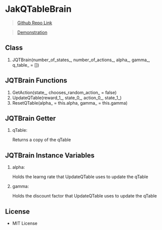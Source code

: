 # JakQTableBrain
> [Github Repo Link](https://github.com/Stephen-Baxter/QTableBrain)

> [Demonstration](https://stephen-baxter.github.io/#AI_DEMONSTRATION_PAGE_)
## Class
1. JQTBrain(number_of_states_, number_of_actions_, alpha_, gamma_, q_table_ = [])

## JQTBrain Functions
1. GetAction(state_, chooses_random_action_ = false)
2. UpdateQTable(reward_1_, state_0_, action_0_, state_1_)
3. ResetQTable(alpha_ = this.alpha, gamma_ = this.gamma)

## JQTBrain Getter
1. qTable:
  
   Returns a copy of the qTable

## JQTBrain Instance Variables
1. alpha:
  
   Holds the learng rate that UpdateQTable uses to update the qTable
4. gamma:
  
   Holds the discount factor that UpdateQTable uses to update the qTable

## License
+ MIT License
